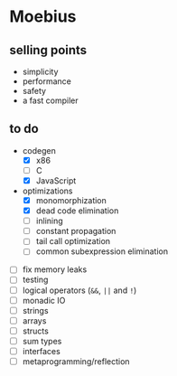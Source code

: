 # Moebius

## selling points

- simplicity
- performance
- safety
- a fast compiler

## to do

- codegen
  - [x] x86
  - [ ] C
  - [x] JavaScript
- optimizations
  - [x] monomorphization
  - [x] dead code elimination
  - [ ] inlining
  - [ ] constant propagation
  - [ ] tail call optimization
  - [ ] common subexpression elimination
- [ ] fix memory leaks
- [ ] testing
- [ ] logical operators (`&&`, `||` and `!`)
- [ ] monadic IO
- [ ] strings
- [ ] arrays
- [ ] structs
- [ ] sum types
- [ ] interfaces
- [ ] metaprogramming/reflection
